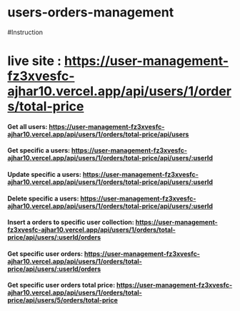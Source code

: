 # users-orders-management

#Instruction

# live site : https://user-management-fz3xvesfc-ajhar10.vercel.app/api/users/1/orders/total-price

#### Get all users: https://user-management-fz3xvesfc-ajhar10.vercel.app/api/users/1/orders/total-price/api/users

#### Get specific a users: https://user-management-fz3xvesfc-ajhar10.vercel.app/api/users/1/orders/total-price/api/users/:userId

#### Update specific a users: https://user-management-fz3xvesfc-ajhar10.vercel.app/api/users/1/orders/total-price/api/users/:userId

#### Delete specific a users: https://user-management-fz3xvesfc-ajhar10.vercel.app/api/users/1/orders/total-price/api/users/:userId

#### Insert a orders to specific user collection: https://user-management-fz3xvesfc-ajhar10.vercel.app/api/users/1/orders/total-price/api/users/:userId/orders

#### Get specific user orders: https://user-management-fz3xvesfc-ajhar10.vercel.app/api/users/1/orders/total-price/api/users/:userId/orders

#### Get specific user orders total price: https://user-management-fz3xvesfc-ajhar10.vercel.app/api/users/1/orders/total-price/api/users/5/orders/total-price
